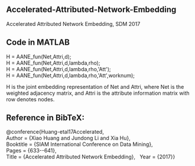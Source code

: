## Accelerated-Attributed-Network-Embedding
Accelerated Attributed Network Embedding, SDM 2017


## Code in MATLAB
H = AANE_fun(Net,Attri,d);  
H = AANE_fun(Net,Attri,d,lambda,rho);  
H = AANE_fun(Net,Attri,d,lambda,rho,'Att');  
H = AANE_fun(Net,Attri,d,lambda,rho,'Att',worknum);  

H is the joint embedding representation of Net and Attri, where Net is the weighted adjacency matrix, and Attri is the attribute information matrix with row denotes nodes.


## Reference in BibTeX: 
@conference{Huang-etal17Accelerated,  
Author = {Xiao Huang and Jundong Li and Xia Hu},  
Booktitle = {SIAM International Conference on Data Mining},  
Pages = {633--641},  
Title = {Accelerated Attributed Network Embedding},  
Year = {2017}}
